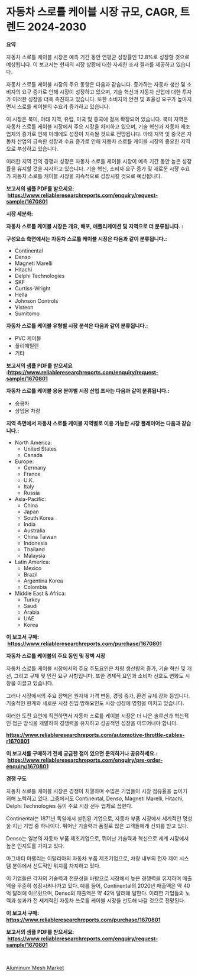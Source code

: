 <p><h1>자동차 스로틀 케이블 시장 규모, CAGR, 트렌드 2024-2030</h1></p><p><strong>요약</strong></p>
<p><p>자동차 스로틀 케이블 시장은 예측 기간 동안 연평균 성장률인 12.8%로 성장할 것으로 예상됩니다. 이 보고서는 현재의 시장 상황에 대한 자세한 조사 결과를 제공하고 있습니다. </p><p>자동차 스로틀 케이블 시장의 주요 동향은 다음과 같습니다. 증가하는 자동차 생산 및 소비자의 요구 증가로 인해 시장이 성장하고 있으며, 기술 혁신과 자동차 산업에 대한 투자가 이러한 성장을 더욱 촉진하고 있습니다. 또한 소비자의 안전 및 효율성 요구가 높아지면서 스로틀 케이블의 수요가 증가하고 있습니다.</p><p>이 시장은 북미, 아태 지역, 유럽, 미국 및 중국에 걸쳐 확장되어 있습니다. 북미 지역은 자동차 스로틀 케이블 시장에서 주요 시장을 차지하고 있으며, 기술 혁신과 자동차 제조 업체의 증가로 인해 미래에도 성장이 지속될 것으로 전망됩니다. 아태 지역 및 중국은 자동차 산업의 급속한 성장과 수요 증가로 인해 자동차 스로틀 케이블 시장의 중요한 지역으로 부상하고 있습니다.</p><p>이러한 지역 간의 경쟁과 성장은 자동차 스로틀 케이블 시장이 예측 기간 동안 높은 성장률을 유지할 것을 시사하고 있습니다. 기술 혁신, 소비자 요구 증가 및 새로운 시장 수요가 자동차 스로틀 케이블 시장을 지속적으로 성장시킬 것으로 예상됩니다.</p></p>
<p><strong>보고서의 샘플 PDF를 받으세요: &nbsp;<a href="https://www.reliableresearchreports.com/enquiry/request-sample/1670801">https://www.reliableresearchreports.com/enquiry/request-sample/1670801</a></strong></p>
<p><strong>시장 세분화:</strong></p>
<p><strong> 자동차 스로틀 케이블 시장은 개요, 배포, 애플리케이션 및 지역으로 더 분류됩니다. :</strong></p>
<p><strong>구성요소 측면에서는 자동차 스로틀 케이블 시장은 다음과 같이 분류됩니다.:</strong></p>
<p><ul><li>Continental</li><li>Denso</li><li>Magneti Marelli</li><li>Hitachi</li><li>Delphi Technologies</li><li>SKF</li><li>Curtiss-Wright</li><li>Hella</li><li>Johnson Controls</li><li>Visteon</li><li>Sumitomo</li></ul></p>
<p><strong> 자동차 스로틀 케이블 유형별 시장 분석은 다음과 같이 분류됩니다.:</strong></p>
<p><ul><li>PVC 케이블</li><li>폴리에틸렌</li><li>기타</li></ul></p>
<p><strong>보고서의 샘플 PDF를 받으세요 :<a href="https://www.reliableresearchreports.com/enquiry/request-sample/1670801">https://www.reliableresearchreports.com/enquiry/request-sample/1670801</a></strong></p>
<p><strong> 자동차 스로틀 케이블 응용 분야별 시장 산업 조사는 다음과 같이 분류됩니다.:</strong></p>
<p><ul><li>승용차</li><li>상업용 차량</li></ul></p>
<p><strong>지역 측면에서 자동차 스로틀 케이블 지역별로 이용 가능한 시장 플레이어는 다음과 같습니다.:</strong></p>
<p><ul>
    <li>
        North America:
        <ul>
            <li>United States</li>
            <li>Canada</li>
        </ul>
    </li>
    <li>
        Europe:
        <ul>
            <li>Germany</li>
            <li>France</li>
            <li>U.K.</li>
            <li>Italy</li>
            <li>Russia</li>
        </ul>
    </li>
    <li>
        Asia-Pacific:
        <ul>
            <li>China</li>
            <li>Japan</li>
            <li>South Korea</li>
            <li>India</li>
            <li>Australia</li>
            <li>China Taiwan</li>
            <li>Indonesia</li>
            <li>Thailand</li>
            <li>Malaysia</li>
        </ul>
    </li>
    <li>
        Latin America:
        <ul>
            <li>Mexico</li>
            <li>Brazil</li>
            <li>Argentina Korea</li>
            <li>Colombia</li>
        </ul>
    </li>
    <li>
        Middle East & Africa:
        <ul>
            <li>Turkey</li>
            <li>Saudi</li>
            <li>Arabia</li>
            <li>UAE</li>
            <li>Korea</li>
        </ul>
    </li>
    </ul></p>
<p><strong>이 보고서 구매: &nbsp;<a href="https://www.reliableresearchreports.com/purchase/1670801">https://www.reliableresearchreports.com/purchase/1670801</a></strong></p>
<p><strong>자동차 스로틀 케이블의 주요 동인 및 장벽 시장</strong></p>
<p><p>자동차 스로틀 케이블 시장에서의 주요 주도요인은 차량 생산량의 증가, 기술 혁신 및 개선, 그리고 규제 및 안전 요구 사항입니다. 또한 경제적 요인과 소비자 선호도 변화도 시장을 이끌고 있습니다.</p><p>그러나 시장에서의 주요 장벽은 원자재 가격 변동, 경쟁 증가, 환경 규제 강화 등입니다. 기술적인 한계와 새로운 시장 진입 방해요인도 시장 성장에 영향을 미치고 있습니다.</p><p>이러한 도전 요인에 직면하면서 자동차 스로틀 케이블 시장은 더 나은 솔루션과 혁신적인 접근 방식을 개발하여 경쟁력을 유지하고 성공적인 성장을 이루어내야 합니다.</p></p>
<p><strong><a href="https://www.reliableresearchreports.com/automotive-throttle-cables-r1670801">https://www.reliableresearchreports.com/automotive-throttle-cables-r1670801</a></strong></p>
<p><strong>이 보고서를 구매하기 전에 궁금한 점이 있으면 문의하거나 공유하세요.: &nbsp;<a href="https://www.reliableresearchreports.com/enquiry/pre-order-enquiry/1670801">https://www.reliableresearchreports.com/enquiry/pre-order-enquiry/1670801</a></strong></p>
<p><strong>경쟁 구도</strong></p>
<p><p>자동차 쓰로틀 케이블 시장은 경쟁이 치열하며 수많은 기업들이 시장 점유율을 높이기 위해 노력하고 있다. 그중에서도 Continental, Denso, Magneti Marelli, Hitachi, Delphi Technologies 등이 주요 시장 선두 업체로 꼽힌다. </p><p>Continental는 1871년 독일에서 설립된 기업으로, 자동차 부품 시장에서 세계적인 명성을 지닌 기업 중 하나이다. 뛰어난 기술력과 품질로 많은 고객들에게 신뢰를 받고 있다. </p><p>Denso는 일본의 자동차 부품 제조기업으로, 뛰어난 기술력과 혁신으로 세계 시장에서 높은 인지도를 가지고 있다. </p><p>마그네티 마렐리는 이탈리아의 자동차 부품 제조기업으로, 차량 내부의 전자 제어 시스템 분야에서 선도적인 위치를 차지하고 있다.</p><p>이 기업들은 각자의 기술력과 전문성을 바탕으로 시장에서 높은 경쟁력을 유지하며 매출액을 꾸준히 성장시켜나가고 있다. 예를 들어, Continental의 2020년 매출액은 약 40억 달러에 이르렀으며, Denso의 매출액은 약 42억 달러에 달한다. 이러한 기업들의 노력과 성과가 전 세계적인 자동차 쓰로틀 케이블 시장을 선도해 나갈 것으로 전망된다.</p></p>
<p><strong>이 보고서 구매: &nbsp; <a href="https://www.reliableresearchreports.com/purchase/1670801">https://www.reliableresearchreports.com/purchase/1670801</a></strong></p>
<p><strong>보고서의 샘플 PDF를 받으세요: &nbsp;<a href="https://www.reliableresearchreports.com/enquiry/request-sample/1670801">https://www.reliableresearchreports.com/enquiry/request-sample/1670801</a></strong><strong></strong></p>
<p>&nbsp;</p>
<p><p><a href="https://cautious-neon-760.notion.site/Aluminum-Mesh-Market-Analysis-and-Market-Size-Global-Industry-Overview-Market-Segmentation-and-For-e25779f359484d51ae7424f69cd5ea4c">Aluminum Mesh Market</a></p></p>